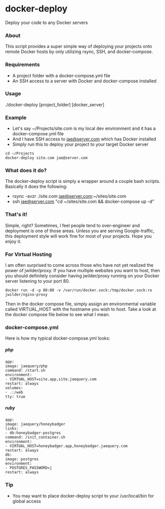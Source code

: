 # docker-deploy
Deploy your code to any Docker servers

### About ###
This script provides a super simple way of deploying your projects onto remote Docker hosts by only utilizing rsync, SSH, and docker-compose.

### Requirements ###

* A project folder with a docker-compose.yml file
* An SSH access to a server with Docker and docker-compose installed

### Usage ###
./docker-deploy [project_folder] [docker_server]

### Example ###

* Let's say ~/Projects/site.com is my local dev environment and it has a docker-compose.yml file
* And I have SSH access to jae@server.com which has Docker installed
* Simply run this to deploy your project to your target Docker server

```
cd ~/Projects
docker-deploy site.com jae@server.com
```

### What does it do? ###
The docker-deploy script is simply a wrapper around a couple bash scripts.
Basically it does the following:
* rsync -avzr ./site.com jae@server.com:~/sites/site.com
* ssh jae@server.com "cd ~/sites/site.com && docker-compose up -d"

### That's it! ###
Simple, right?
Sometimes, I feel people tend to over-engineer and deployment is one of those areas.
Unless you are serving Google-traffic, this deployment style will work fine for most of your projects.
Hope you enjoy it.

### For Virtual Hosting ###

I am often surprised to come across those who have not yet realized the power of jwilder/proxy.
If you have multiple websites you want to host, then you should definitely consider having jwilder/proxy running on your Docker server listening to your port 80.

```
docker run -d -p 80:80 -v /var/run/docker.sock:/tmp/docker.sock:ro jwilder/nginx-proxy
```

Then in the docker compose file, simply assign an environmental variable called VIRTUAL_HOST with the hostname you wish to host.
Take a look at the docker compose file below to see what I mean.

### docker-compose.yml ###

Here is how my typical docker-compose.yml looks:

##### php #####
```
app:
image: jaequery/php
command: /start.sh
environment:
- VIRTUAL_HOST=site.app,site.jaequery.com
restart: always
volumes:
- .:/web
tty: true
```

##### ruby #####

```
app:
image: jaequery/honeybadger
links:
- db:honeybadger-postgres
command: /init_container.sh
environment:
- VIRTUAL_HOST=honeybadger.app,honeybadger.jaequery.com
restart: always
db:
image: postgres
environment:
- POSTGRES_PASSWORD=j
restart: always
```

### Tip ###

* You may want to place docker-deploy script to your /usr/local/bin for global access

